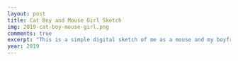```yaml
---
layout: post
title: Cat Boy and Mouse Girl Sketch
img: 2019-cat-boy-mouse-girl.png
comments: true
excerpt: "This is a simple digital sketch of me as a mouse and my boyfriend as a cat. :3"
year: 2019
---
```

